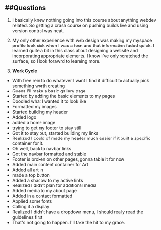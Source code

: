 ##Questions
---
1. I basically knew nothing going into this course about anything webdev related. So getting a crash course on pushing builds live and using version control was neat.

2. My only other experience with web design was making my myspace profile look sick when I was a teen and that information faded quick. I learned quite a bit in this class about designing a website and incorporating appropriate elements. I know I've only scratched the surface, so I look forawrd to learning more.

3. **Work Cycle**
 - With free rein to do whatever I want I find it difficult to actually pick something worth creating
 - Guess I'll make a basic gallery page
 - Started by adding the basic elements to my pages
 - Doodled what I wanted it to look like
 - Formatted my images
 - Started building my header
 - Added logo
 - added a home image
 - trying to get my footer to stay still
 - Got it to stay put, started building my links
 - Realized I could of made my header much easier if it built a specific container for it.
 - Oh well, back to navbar links
 - Got the navbar formatted and stable
 - Footer is broken on other pages, gonna table it for now
 - Added main content container for Art
 - Added all art in
 - made a top button
 - Added a shadow to my active links
 - Realized I didn't plan for additional media
 - Added media to my about page
 - Added in a contact formatted
 - Applied some fonts
 - Calling it a display
 - Realized I didn't have a dropdown menu, I should really read the guidelines first
 - That's not going to happen. I'll take the hit to my grade.
